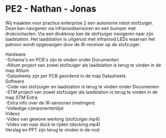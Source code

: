 # PE2 - Nathan - Jonas

Wij maakten voor practice enterprise 2 een autonome robot stofzuiger. Deze kan navigeren via infraroodsensoren en een bumper met drukcontacten. Via een drukknop kan de stofzuiger navigeren naar zijn laadstation. Het laadstation is uitgerust met infrarood LEDs waarvan het patroon wordt opgevangen door de IR-receiver op de stofzuiger.

Hardware<br/>
-Schema's en PCB's zijn te vinden onder Documenten<br/>
-Altium project van zowel stofzuiger als laadstation is terug te vinden in de map Altium<br/>
-Datasheets zijn per PCB geordend in de map Datasheets<br/>
Software<br/>
-Code van stofzuiger en laadstation is terug te vinden onder Documenten<br/>
-STM project van zowel stofzuiger als laadstation is terug te vinden in de map STM
Extra<br/>
-Extra info over de IR-sensoren (metingen)<br/>
-Volledige componentenlijst<br/>
Videos<br/>
-Video van gewone werking (stofzuiger.mp4)<br/>
-Video van naar dock te rijden (docking.mp4)<br/>
Verslag en PPT zijn terug te vinden in de root<br/>

